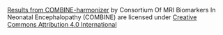 [Results from COMBINE-harmonizer](https://github.com/i3-research/COMBINE-harmonizer/tree/main/results) by Consortium Of MRI Biomarkers In Neonatal Encephalopathy (COMBINE) are licensed under [Creative Commons Attribution 4.0 International](https://creativecommons.org/licenses/by/4.0)
